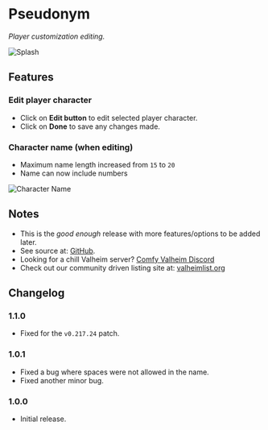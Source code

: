# Pseudonym

*Player customization editing.*

![Splash](https://i.imgur.com/wY7SMDf.png)

## Features

### Edit player character

  * Click on **Edit button** to edit selected player character.
  * Click on **Done** to save any changes made.

### Character name (when editing)

  * Maximum name length increased from `15` to `20`
  * Name can now include numbers

![Character Name](https://i.imgur.com/vGboiA3.png)

## Notes

  * This is the *good enough* release with more features/options to be added later.
  * See source at: [GitHub](https://github.com/redseiko/ComfyMods/tree/main/Pseudonym).
  * Looking for a chill Valheim server? [Comfy Valheim Discord](https://discord.gg/ameHJz5PFk)
  * Check out our community driven listing site at: [valheimlist.org](https://valheimlist.org/)

## Changelog

### 1.1.0

  * Fixed for the `v0.217.24` patch.

### 1.0.1

  * Fixed a bug where spaces were not allowed in the name.
  * Fixed another minor bug.

### 1.0.0

  * Initial release.